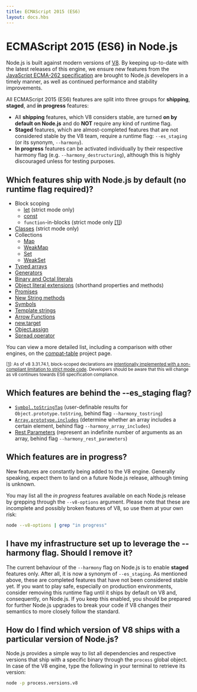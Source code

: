 ```yaml
---
title: ECMAScript 2015 (ES6)
layout: docs.hbs
---
```

# ECMAScript 2015 (ES6) in Node.js

Node.js is built against modern versions of [V8](https://developers.google.com/v8/). By keeping up-to-date with the latest releases of this engine, we ensure new features from the [JavaScript ECMA-262 specification](http://www.ecma-international.org/publications/standards/Ecma-262.htm) are brought to Node.js developers in a timely manner, as well as continued performance and stability improvements.

All ECMAScript 2015 (ES6) features are split into three groups for **shipping**, **staged**, and **in progress** features:

* All **shipping** features, which V8 considers stable, are turned **on by default on Node.js** and do **NOT** require any kind of runtime flag.
* **Staged** features, which are almost-completed features that are not considered stable by the V8 team, require a runtime flag: `--es_staging` (or its synonym, `--harmony`).
* **In progress** features can be activated individually by their respective harmony flag (e.g. `--harmony_destructuring`), although this is highly discouraged unless for testing purposes.

## Which features ship with Node.js by default (no runtime flag required)?

* Block scoping
    * [let](https://developer.mozilla.org/en-US/docs/Web/JavaScript/Reference/Statements/let) (strict mode only)
    * [const](https://developer.mozilla.org/en-US/docs/Web/JavaScript/Reference/Statements/const)
    * `function`-in-blocks (strict mode only [[1]](#ref-1)<span id="backref-1"></span>)
* [Classes](https://developer.mozilla.org/en-US/docs/Web/JavaScript/Reference/Classes) (strict mode only)
* Collections
    * [Map](https://developer.mozilla.org/en-US/docs/Web/JavaScript/Reference/Global_Objects/Map)
    * [WeakMap](https://developer.mozilla.org/en-US/docs/Web/JavaScript/Reference/Global_Objects/WeakMap)
    * [Set](https://developer.mozilla.org/en-US/docs/Web/JavaScript/Reference/Global_Objects/Set)
    * [WeakSet](https://developer.mozilla.org/en-US/docs/Web/JavaScript/Reference/Global_Objects/WeakSet)
* [Typed arrays](https://developer.mozilla.org/en-US/docs/Web/JavaScript/Typed_arrays)
* [Generators](https://developer.mozilla.org/en-US/docs/Web/JavaScript/Reference/Statements/function*)
* [Binary and Octal literals](https://developer.mozilla.org/en-US/docs/Web/JavaScript/Reference/Lexical_grammar#Numeric_literals)
* [Object literal extensions](https://github.com/lukehoban/es6features#enhanced-object-literals) (shorthand properties and methods)
* [Promises](https://developer.mozilla.org/en-US/docs/Web/JavaScript/Reference/Global_Objects/Promise)
* [New String methods](https://developer.mozilla.org/en-US/docs/Web/JavaScript/New_in_JavaScript/ECMAScript_6_support_in_Mozilla#Additions_to_the_String_object)
* [Symbols](https://developer.mozilla.org/en-US/docs/Web/JavaScript/Reference/Global_Objects/Symbol)
* [Template strings](https://developer.mozilla.org/en-US/docs/Web/JavaScript/Reference/template_strings)
* [Arrow Functions](https://developer.mozilla.org/en-US/docs/Web/JavaScript/Reference/Functions/Arrow_functions)
* [new.target](https://developer.mozilla.org/en-US/docs/Web/JavaScript/Reference/Operators/new.target)
* [Object.assign](https://developer.mozilla.org/en-US/docs/Web/JavaScript/Reference/Global_Objects/Object/assign)
* [Spread operator](https://developer.mozilla.org/en-US/docs/Web/JavaScript/Reference/Operators/Spread_operator)

You can view a more detailed list, including a comparison with other engines, on the [compat-table](https://kangax.github.io/compat-table/es6/) project page.

<small id="ref-1">[[1](#backref-1)]: As of v8 3.31.74.1, block-scoped declarations are [intentionally implemented with a non-compliant limitation to strict mode code](https://groups.google.com/forum/#!topic/v8-users/3UXNCkAU8Es). Developers should be aware that this will change as v8 continues towards ES6 specification compliance.</small>

## Which features are behind the --es_staging flag?

* [`Symbol.toStringTag`](https://developer.mozilla.org/en-US/docs/Web/JavaScript/Reference/Global_Objects/Symbol) (user-definable results for `Object.prototype.toString`, behind flag `--harmony_tostring`)
* [`Array.prototype.includes`](https://developer.mozilla.org/en-US/docs/Web/JavaScript/Reference/Global_Objects/Array/includes) (determine whether
an array includes a certain element, behind flag `--harmony_array_includes`)
* [Rest Parameters](https://developer.mozilla.org/en-US/docs/Web/JavaScript/Reference/Functions/rest_parameters) (represent an indefinite number
of arguments as an array, behind flag `--harmony_rest_parameters`)

## Which features are in progress?

New features are constantly being added to the V8 engine. Generally speaking, expect them to land on a future Node.js release, although timing is unknown.

You may list all the *in progress* features available on each Node.js release by grepping through the `--v8-options` argument. Please note that these are incomplete and possibly broken features of V8, so use them at your own risk:

```bash
node --v8-options | grep "in progress"
```

## I have my infrastructure set up to leverage the --harmony flag. Should I remove it?

The current behaviour of the `--harmony` flag on Node.js is to enable **staged** features only. After all, it is now a synonym of `--es_staging`. As mentioned above, these are completed features that have not been considered stable yet. If you want to play safe, especially on production environments, consider removing this runtime flag until it ships by default on V8 and, consequently, on Node.js. If you keep this enabled, you should be prepared for further Node.js upgrades to break your code if V8 changes their semantics to more closely follow the standard.

## How do I find which version of V8 ships with a particular version of Node.js?

Node.js provides a simple way to list all dependencies and respective versions that ship with a specific binary through the `process` global object. In case of the V8 engine, type the following in your terminal to retrieve its version:

```bash
node -p process.versions.v8
```
